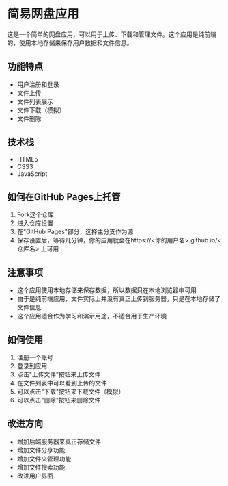 # 简易网盘应用

这是一个简单的网盘应用，可以用于上传、下载和管理文件。这个应用是纯前端的，使用本地存储来保存用户数据和文件信息。

## 功能特点

- 用户注册和登录
- 文件上传
- 文件列表展示
- 文件下载（模拟）
- 文件删除

## 技术栈

- HTML5
- CSS3
- JavaScript

## 如何在GitHub Pages上托管

1.  Fork这个仓库
2.  进入仓库设置
3.  在"GitHub Pages"部分，选择主分支作为源
4.  保存设置后，等待几分钟，你的应用就会在https://<你的用户名>.github.io/<仓库名> 上可用

## 注意事项

- 这个应用使用本地存储来保存数据，所以数据只在本地浏览器中可用
- 由于是纯前端应用，文件实际上并没有真正上传到服务器，只是在本地存储了文件信息
- 这个应用适合作为学习和演示用途，不适合用于生产环境

## 如何使用

1.  注册一个账号
2.  登录到应用
3.  点击"上传文件"按钮来上传文件
4.  在文件列表中可以看到上传的文件
5.  可以点击"下载"按钮来下载文件（模拟）
6.  可以点击"删除"按钮来删除文件

## 改进方向

- 增加后端服务器来真正存储文件
- 增加文件分享功能
- 增加文件夹管理功能
- 增加文件搜索功能
- 改进用户界面